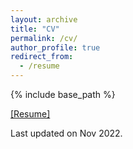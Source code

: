 ```yaml
---
layout: archive
title: "CV"
permalink: /cv/
author_profile: true
redirect_from:
  - /resume
---
```


{% include base_path %}

[[Resume]](https://darknorth0.github.io/files/Resume.pdf)

Last updated on Nov 2022.
